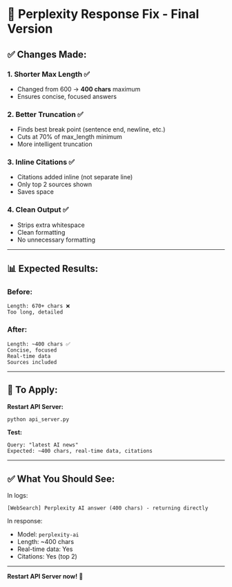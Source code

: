 # 🔧 Perplexity Response Fix - Final Version

## ✅ Changes Made:

### 1. **Shorter Max Length** ✅
- Changed from 600 → **400 chars** maximum
- Ensures concise, focused answers

### 2. **Better Truncation** ✅
- Finds best break point (sentence end, newline, etc.)
- Cuts at 70% of max_length minimum
- More intelligent truncation

### 3. **Inline Citations** ✅
- Citations added inline (not separate line)
- Only top 2 sources shown
- Saves space

### 4. **Clean Output** ✅
- Strips extra whitespace
- Clean formatting
- No unnecessary formatting

---

## 📊 Expected Results:

### Before:
```
Length: 670+ chars ❌
Too long, detailed
```

### After:
```
Length: ~400 chars ✅
Concise, focused
Real-time data
Sources included
```

---

## 🚀 To Apply:

**Restart API Server:**
```bash
python api_server.py
```

**Test:**
```
Query: "latest AI news"
Expected: ~400 chars, real-time data, citations
```

---

## ✅ What You Should See:

In logs:
```
[WebSearch] Perplexity AI answer (400 chars) - returning directly
```

In response:
- Model: `perplexity-ai`
- Length: ~400 chars
- Real-time data: Yes
- Citations: Yes (top 2)

---

**Restart API Server now!** 🚀

